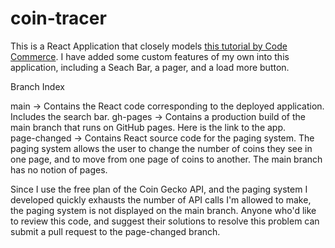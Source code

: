 # coin-tracer

This is a React Application that closely models [this tutorial by Code Commerce](https://www.youtube.com/watch?v=gxXw-M5lDOw&t=3841s).
I have added some custom features of my own into this application, including a Seach Bar, a pager, and a load more button. 

Branch Index <br />

<skip> main -> Contains the React code corresponding to the deployed application. Includes the search bar. 
<skip> gh-pages -> Contains a production build of the main branch that runs on GitHub pages. Here is the link to the app.  
<skip> page-changed -> Contains React source code for the paging system. The paging system allows the user to change the number of coins they see in one page, and to move from one page of coins to another. The main branch has no notion of pages. 


Since I use the free plan of the Coin Gecko API, and the paging system I developed quickly exhausts the number of API calls I'm allowed to make, the paging system is not displayed on the main branch. Anyone who'd like to review this code, and suggest their solutions to resolve this problem can submit a pull request to the page-changed branch. 
